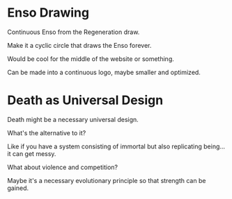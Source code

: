 # Enso Drawing

Continuous Enso from the Regeneration draw.

Make it a cyclic circle that draws the Enso forever.

Would be cool for the middle of the website or something.

Can be made into a continuous logo, maybe smaller and optimized.

# Death as Universal Design

Death might be a necessary universal design.

What's the alternative to it?

Like if you have a system consisting of immortal but also replicating being... it can get messy.

What about violence and competition?

Maybe it's a necessary evolutionary principle so that strength can be gained.
